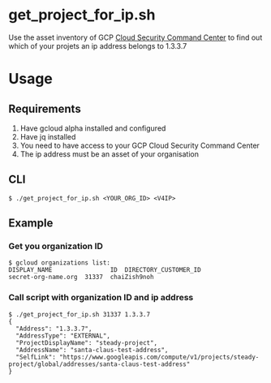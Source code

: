# get_project_for_ip.sh

Use the asset inventory of GCP [Cloud Security Command Center](https://cloud.google.com/security-command-center/) to find out which of your projets an ip address belongs to 1.3.3.7 

# Usage

## Requirements
1. Have gcloud alpha installed and configured
2. Have jq installed
3. You need to have access to your GCP Cloud Security Command Center
4. The ip address must be an asset of your organisation

## CLI

```
$ ./get_project_for_ip.sh <YOUR_ORG_ID> <V4IP>
```

## Example

### Get you organization ID
```
$ gcloud organizations list:
DISPLAY_NAME                ID  DIRECTORY_CUSTOMER_ID
secret-org-name.org  31337	chaiZish9noh
```

### Call script with organization ID and ip address
```
$ ./get_project_for_ip.sh 31337 1.3.3.7
{
  "Address": "1.3.3.7",
  "AddressType": "EXTERNAL",
  "ProjectDisplayName": "steady-project",
  "AddressName": "santa-claus-test-address",
  "SelfLink": "https://www.googleapis.com/compute/v1/projects/steady-project/global/addresses/santa-claus-test-address"
}
```
